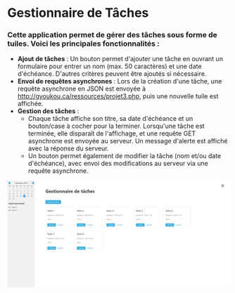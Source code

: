 <h1>Gestionnaire de Tâches</h1>
<h3>Cette application permet de gérer des tâches sous forme de tuiles. Voici les principales fonctionnalités :</h3>

- **Ajout de tâches** : Un bouton permet d'ajouter une tâche en ouvrant un formulaire pour entrer un nom (max. 50 caractères) et une date d'échéance. D'autres critères peuvent être ajoutés si nécessaire.
- **Envoi de requêtes asynchrones** : Lors de la création d'une tâche, une requête asynchrone en JSON est envoyée à http://gyoukou.ca/ressources/projet3.php, puis une nouvelle tuile est affichée.
- **Gestion des tâches** :
  - Chaque tâche affiche son titre, sa date d'échéance et un bouton/case à cocher pour la terminer. Lorsqu'une tâche est terminée, elle disparaît de l'affichage, et une requête GET asynchrone est envoyée au serveur. Un message d'alerte est affiché avec la réponse du serveur.
  - Un bouton permet également de modifier la tâche (nom et/ou date d'échéance), avec envoi des modifications au serveur via une requête asynchrone.

![Aperçu de l'application](./Images/Screenshot_2024-09-26_173904.png)
